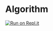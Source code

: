 # Algorithm
[![Run on Repl.it](https://repl.it/badge/github/twaun95/Algorithm)](https://repl.it/github/twaun95/Algorithm)